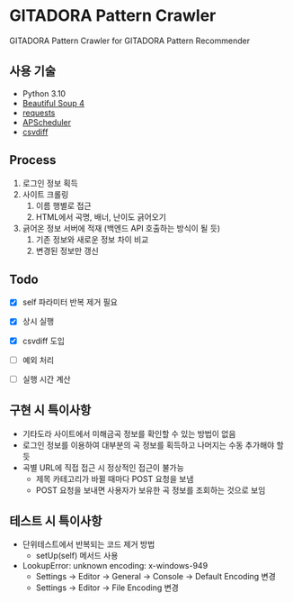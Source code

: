 # GITADORA Pattern Crawler
GITADORA Pattern Crawler for GITADORA Pattern Recommender

## 사용 기술
- Python 3.10
- [Beautiful Soup 4](https://beautiful-soup-4.readthedocs.io/en/latest/)
- [requests](https://requests.readthedocs.io/en/latest/)
- [APScheduler](https://apscheduler.readthedocs.io/en/3.x/#)
- [csvdiff](https://github.com/larsyencken/csvdiff)

## Process
1. 로그인 정보 획득
2. 사이트 크롤링
   1. 이름 행별로 접근
   2. HTML에서 곡명, 배너, 난이도 긁어오기
3. 긁어온 정보 서버에 적재 (백엔드 API 호출하는 방식이 될 듯)
   1. 기존 정보와 새로운 정보 차이 비교
   2. 변경된 정보만 갱신

## Todo
- [x] self 파라미터 반복 제거 필요
- [x] 상시 실행
- [x] csvdiff 도입
- [ ] 예외 처리
- [ ] 실행 시간 계산


## 구현 시 특이사항
- 기타도라 사이트에서 미해금곡 정보를 확인할 수 있는 방법이 없음
- 로그인 정보를 이용하여 대부분의 곡 정보를 획득하고 나머지는 수동 추가해야 할 듯
- 곡별 URL에 직접 접근 시 정상적인 접근이 불가능
  - 제목 카테고리가 바뀔 때마다 POST 요청을 보냄
  - POST 요청을 보내면 사용자가 보유한 곡 정보를 조회하는 것으로 보임

## 테스트 시 특이사항
- 단위테스트에서 반복되는 코드 제거 방법
  - setUp(self) 메서드 사용
- LookupError: unknown encoding: x-windows-949
  - Settings -> Editor -> General -> Console -> Default Encoding 변경
  - Settings -> Editor -> File Encoding 변경
